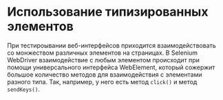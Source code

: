Использование типизированных элементов
======================================

При тестироывании веб-интерфейсов приходится взаимодействовать со монжеством различных элементов на страницах.
В Selenium WebDriver взаимодействие с любым элементом происходит при помощи универсального интерфейса
WebElement, который сожержит большое количество методов для взаимодействия с элементами разного типа.
Так, например, у него есть метод `click()` и метод `sendKeys()`.

